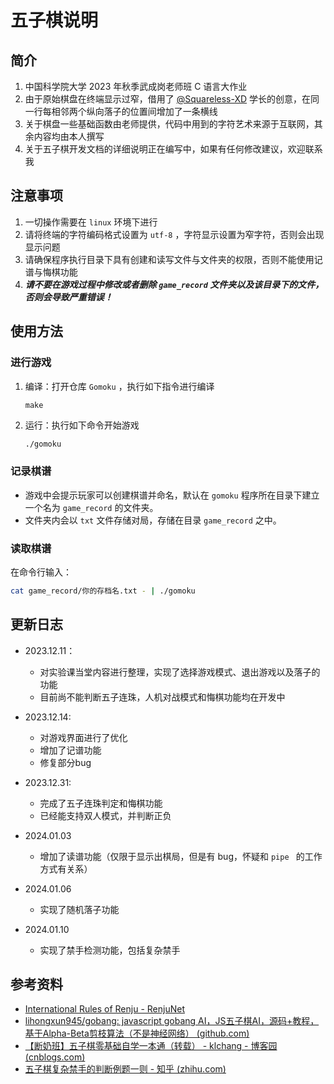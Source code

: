 # 五子棋说明

## 简介

1. 中国科学院大学 2023 年秋季武成岗老师班 C 语言大作业
2. 由于原始棋盘在终端显示过窄，借用了 [@Squareless-XD](https://github.com/Squareless-XD) 学长的创意，在同一行每相邻两个纵向落子的位置间增加了一条横线
3. 关于棋盘一些基础函数由老师提供，代码中用到的字符艺术来源于互联网，其余内容均由本人撰写
4. 关于五子棋开发文档的详细说明正在编写中，如果有任何修改建议，欢迎联系我

## 注意事项

1. 一切操作需要在 `linux` 环境下进行
2. 请将终端的字符编码格式设置为 `utf-8` ，字符显示设置为窄字符，否则会出现显示问题
3. 请确保程序执行目录下具有创建和读写文件与文件夹的权限，否则不能使用记谱与悔棋功能
4. ***请不要在游戏过程中修改或者删除 `game_record` 文件夹以及该目录下的文件，否则会导致严重错误！***

## 使用方法

### 进行游戏

1. 编译：打开仓库 `Gomoku` ，执行如下指令进行编译

   ```
   make
   ```

2. 运行：执行如下命令开始游戏

   ```bash
   ./gomoku
   ```

### 记录棋谱

- 游戏中会提示玩家可以创建棋谱并命名，默认在 `gomoku` 程序所在目录下建立一个名为 `game_record` 的文件夹。
- 文件夹内会以 `txt` 文件存储对局，存储在目录 `game_record` 之中。

### 读取棋谱

在命令行输入：

```bash
cat game_record/你的存档名.txt - | ./gomoku 
```

## 更新日志

- 2023.12.11：
    - 对实验课当堂内容进行整理，实现了选择游戏模式、退出游戏以及落子的功能
    - 目前尚不能判断五子连珠，人机对战模式和悔棋功能均在开发中

- 2023.12.14:
    - 对游戏界面进行了优化
    - 增加了记谱功能
    - 修复部分bug

- 2023.12.31:
    - 完成了五子连珠判定和悔棋功能
    - 已经能支持双人模式，并判断正负

- 2024.01.03
  - 增加了读谱功能（仅限于显示出棋局，但是有 bug，怀疑和 `pipe ` 的工作方式有关系）

- 2024.01.06
  - 实现了随机落子功能

- 2024.01.10
  - 实现了禁手检测功能，包括复杂禁手

## 参考资料

- [International Rules of Renju - RenjuNet](https://www.renju.net/rifrules/)
- [lihongxun945/gobang: javascript gobang AI，JS五子棋AI，源码+教程，基于Alpha-Beta剪枝算法（不是神经网络） (github.com)](https://github.com/lihongxun945/gobang?tab=readme-ov-file)
- [【断奶班】五子棋零基础自学一本通（转载） - klchang - 博客园 (cnblogs.com)](https://www.cnblogs.com/klchang/articles/4542994.html)
- [五子棋复杂禁手的判断例题一则 - 知乎 (zhihu.com)](https://zhuanlan.zhihu.com/p/527374023)

